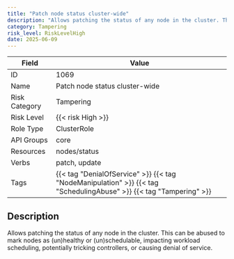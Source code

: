 ```yaml
---
title: "Patch node status cluster-wide"
description: "Allows patching the status of any node in the cluster. This can be abused to mark nodes as (un)healthy or (un)schedulable, impacting workload scheduling, potentially tricking controllers, or causing denial of service."
category: Tampering
risk_level: RiskLevelHigh
date: 2025-06-09
---
```


| Field         | Value                                                                                                              |
| ------------- | ------------------------------------------------------------------------------------------------------------------ |
| ID            | 1069                                                                                                               |
| Name          | Patch node status cluster-wide                                                                                     |
| Risk Category | Tampering                                                                                                          |
| Risk Level    | {{< risk High >}}                                                                                                  |
| Role Type     | ClusterRole                                                                                                        |
| API Groups    | core                                                                                                               |
| Resources     | nodes/status                                                                                                       |
| Verbs         | patch, update                                                                                                      |
| Tags          | {{< tag "DenialOfService" >}} {{< tag "NodeManipulation" >}} {{< tag "SchedulingAbuse" >}} {{< tag "Tampering" >}} |

## Description

Allows patching the status of any node in the cluster. This can be abused to mark nodes as (un)healthy or (un)schedulable, impacting workload scheduling, potentially tricking controllers, or causing denial of service.

